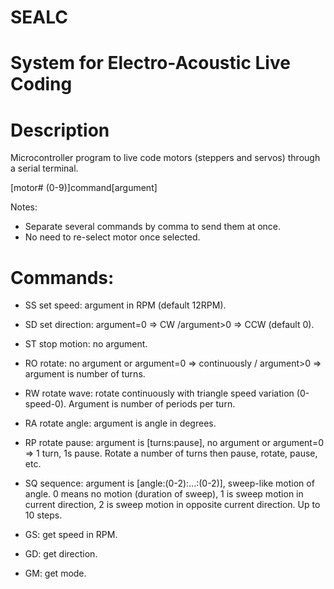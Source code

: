 # SEALC
# System for Electro-Acoustic Live Coding

# Description
Microcontroller program to live code motors (steppers and servos) through a serial terminal.

 [motor# (0-9)]command[argument]

Notes:
- Separate several commands by comma to send them at once.
- No need to re-select motor once selected.

# Commands:
- SS set speed: argument in RPM (default 12RPM).

- SD set direction: argument=0 => CW /argument>0 => CCW (default 0).

- ST stop motion: no argument.

- RO rotate: no argument or argument=0 => continuously / argument>0 => argument is number of turns.

- RW rotate wave: rotate continuously with triangle speed variation (0-speed-0). Argument is number of periods per turn.

- RA rotate angle: argument is angle in degrees.

- RP rotate pause: argument is [turns:pause], no argument or argument=0 => 1 turn, 1s pause. Rotate a number of turns then pause, rotate, pause, etc.

- SQ sequence: argument is [angle:(0-2):...:(0-2)], sweep-like motion of angle. 0 means no motion (duration of sweep), 1 is sweep motion in current direction, 2 is sweep motion in opposite current direction. Up to 10 steps.

- GS: get speed in RPM.

- GD: get direction.

- GM: get mode.


